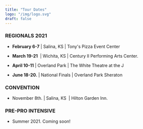 ```yaml
---
title: "Tour Dates"
logo: "/img/logo.svg"
draft: false
---
```


### REGIONALS 2021

*  **February 6-7** | Salina, KS   |    Tony's Pizza Event Center
  
*  **March 19-21**  | Wichita, KS   |   Century II Performing Arts Center.
  
*  **April 10-11** | Overland Park   |   The White Theatre at the J

*  **June 18-20.** | National Finals   |   Overland Park Sheraton

### CONVENTION 
* November 8th.  |  Salina, KS  | Hilton Garden Inn.

### PRE-PRO INTENSIVE
* Summer 2021. Coming soon!